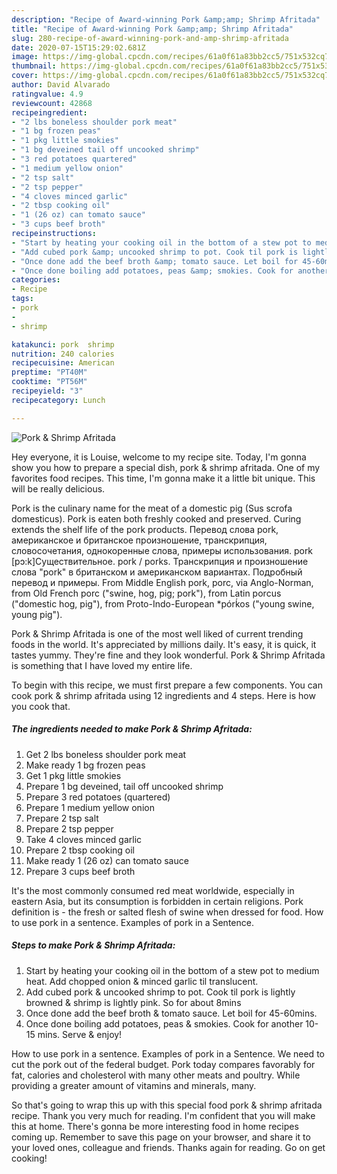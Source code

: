 ```yaml
---
description: "Recipe of Award-winning Pork &amp;amp; Shrimp Afritada"
title: "Recipe of Award-winning Pork &amp;amp; Shrimp Afritada"
slug: 280-recipe-of-award-winning-pork-and-amp-shrimp-afritada
date: 2020-07-15T15:29:02.681Z
image: https://img-global.cpcdn.com/recipes/61a0f61a83bb2cc5/751x532cq70/pork-shrimp-afritada-recipe-main-photo.jpg
thumbnail: https://img-global.cpcdn.com/recipes/61a0f61a83bb2cc5/751x532cq70/pork-shrimp-afritada-recipe-main-photo.jpg
cover: https://img-global.cpcdn.com/recipes/61a0f61a83bb2cc5/751x532cq70/pork-shrimp-afritada-recipe-main-photo.jpg
author: David Alvarado
ratingvalue: 4.9
reviewcount: 42868
recipeingredient:
- "2 lbs boneless shoulder pork meat"
- "1 bg frozen peas"
- "1 pkg little smokies"
- "1 bg deveined tail off uncooked shrimp"
- "3 red potatoes quartered"
- "1 medium yellow onion"
- "2 tsp salt"
- "2 tsp pepper"
- "4 cloves minced garlic"
- "2 tbsp cooking oil"
- "1 (26 oz) can tomato sauce"
- "3 cups beef broth"
recipeinstructions:
- "Start by heating your cooking oil in the bottom of a stew pot to medium heat. Add chopped onion &amp; minced garlic til translucent."
- "Add cubed pork &amp; uncooked shrimp to pot. Cook til pork is lightly browned &amp; shrimp is lightly pink. So for about 8mins"
- "Once done add the beef broth &amp; tomato sauce. Let boil for 45-60mins."
- "Once done boiling add potatoes, peas &amp; smokies. Cook for another 10-15 mins. Serve &amp; enjoy!"
categories:
- Recipe
tags:
- pork
- 
- shrimp

katakunci: pork  shrimp 
nutrition: 240 calories
recipecuisine: American
preptime: "PT40M"
cooktime: "PT56M"
recipeyield: "3"
recipecategory: Lunch

---
```



![Pork &amp; Shrimp Afritada](https://img-global.cpcdn.com/recipes/61a0f61a83bb2cc5/751x532cq70/pork-shrimp-afritada-recipe-main-photo.jpg)

Hey everyone, it is Louise, welcome to my recipe site. Today, I'm gonna show you how to prepare a special dish, pork &amp; shrimp afritada. One of my favorites food recipes. This time, I'm gonna make it a little bit unique. This will be really delicious.

Pork is the culinary name for the meat of a domestic pig (Sus scrofa domesticus). Pork is eaten both freshly cooked and preserved. Curing extends the shelf life of the pork products. Перевод слова pork, американское и британское произношение, транскрипция, словосочетания, однокоренные слова, примеры использования. pork [pɔ:k]Существительное. pork / porks. Транскрипция и произношение слова &#34;pork&#34; в британском и американском вариантах. Подробный перевод и примеры. From Middle English pork, porc, via Anglo-Norman, from Old French porc (&#34;swine, hog, pig; pork&#34;), from Latin porcus (&#34;domestic hog, pig&#34;), from Proto-Indo-European *pórḱos (&#34;young swine, young pig&#34;).

Pork &amp; Shrimp Afritada is one of the most well liked of current trending foods in the world. It's appreciated by millions daily. It's easy, it is quick, it tastes yummy. They're fine and they look wonderful. Pork &amp; Shrimp Afritada is something that I have loved my entire life.


To begin with this recipe, we must first prepare a few components. You can cook pork &amp; shrimp afritada using 12 ingredients and 4 steps. Here is how you cook that.

<!--inarticleads1-->

##### The ingredients needed to make Pork &amp; Shrimp Afritada:

1. Get 2 lbs boneless shoulder pork meat
1. Make ready 1 bg frozen peas
1. Get 1 pkg little smokies
1. Prepare 1 bg deveined, tail off uncooked shrimp
1. Prepare 3 red potatoes (quartered)
1. Prepare 1 medium yellow onion
1. Prepare 2 tsp salt
1. Prepare 2 tsp pepper
1. Take 4 cloves minced garlic
1. Prepare 2 tbsp cooking oil
1. Make ready 1 (26 oz) can tomato sauce
1. Prepare 3 cups beef broth


It&#39;s the most commonly consumed red meat worldwide, especially in eastern Asia, but its consumption is forbidden in certain religions. Pork definition is - the fresh or salted flesh of swine when dressed for food. How to use pork in a sentence. Examples of pork in a Sentence. 

<!--inarticleads2-->

##### Steps to make Pork &amp; Shrimp Afritada:

1. Start by heating your cooking oil in the bottom of a stew pot to medium heat. Add chopped onion &amp; minced garlic til translucent.
1. Add cubed pork &amp; uncooked shrimp to pot. Cook til pork is lightly browned &amp; shrimp is lightly pink. So for about 8mins
1. Once done add the beef broth &amp; tomato sauce. Let boil for 45-60mins.
1. Once done boiling add potatoes, peas &amp; smokies. Cook for another 10-15 mins. Serve &amp; enjoy!


How to use pork in a sentence. Examples of pork in a Sentence. We need to cut the pork out of the federal budget. Pork today compares favorably for fat, calories and cholesterol with many other meats and poultry. While providing a greater amount of vitamins and minerals, many. 

So that's going to wrap this up with this special food pork &amp; shrimp afritada recipe. Thank you very much for reading. I'm confident that you will make this at home. There's gonna be more interesting food in home recipes coming up. Remember to save this page on your browser, and share it to your loved ones, colleague and friends. Thanks again for reading. Go on get cooking!
